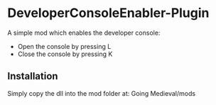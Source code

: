 ﻿# DeveloperConsoleEnabler-Plugin

A simple mod which enables the developer console:
- Open the console by pressing L
- Close the console by pressing K

## Installation
Simply copy the dll into the mod folder at: Going Medieval/mods
